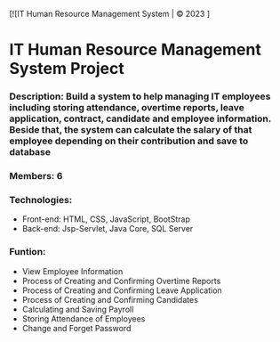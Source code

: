 [![IT Human Resource Management System | © 2023 ]
# IT Human Resource Management System Project
### Description: Build a system to help managing IT employees including storing attendance, overtime reports, leave application, contract, candidate and employee information. Beside that, the system can calculate the salary of that employee depending on their contribution and save to database

### Members: 6

### Technologies: 
* Front-end: HTML, CSS, JavaScript, BootStrap
* Back-end: Jsp-Servlet, Java Core, SQL Server

### Funtion: 
* View Employee Information
* Process of Creating and Confirming Overtime Reports 
* Process of Creating and Confirming Leave Application
* Process of Creating and Confirming Candidates
* Calculating and Saving Payroll
* Storing Attendance of Employees
* Change and Forget Password
